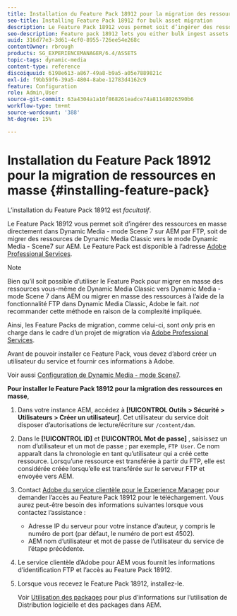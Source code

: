 ```yaml
---
title: Installation du Feature Pack 18912 pour la migration des ressources en masse
seo-title: Installing Feature Pack 18912 for bulk asset migration
description: Le Feature Pack 18912 vous permet soit d’ingérer des ressources par FTP en masse, soit de migrer des ressources de Dynamic Media Classic vers Dynamic Media dans AEM. Ce Feature Pack optionnel est fourni par le support Adobe.
seo-description: Feature pack 18912 lets you either bulk ingest assets by way of FTP, or migrate assets from Dynamic Media Classic to Dynamic Media in AEM. This optional feature pack is available from Adobe support.
uuid: 316d77e3-3d61-4cf0-8955-726ee54e268c
contentOwner: rbrough
products: SG_EXPERIENCEMANAGER/6.4/ASSETS
topic-tags: dynamic-media
content-type: reference
discoiquuid: 6198e613-a867-49a8-b9a5-a05e7889821c
exl-id: f9bb59f6-39a5-4804-8abe-12783d4162c9
feature: Configuration
role: Admin,User
source-git-commit: 63a4304a1a10f868261eadce74a81148026390b6
workflow-type: tm+mt
source-wordcount: '388'
ht-degree: 15%

---
```


# Installation du Feature Pack 18912 pour la migration de ressources en masse {#installing-feature-pack}

L’installation du Feature Pack 18912 est _facultatif_.

Le Feature Pack 18912 vous permet soit d’ingérer des ressources en masse directement dans Dynamic Media - mode Scene 7 sur AEM par FTP, soit de migrer des ressources de Dynamic Media Classic vers le mode Dynamic Media - Scene7 sur AEM. Le Feature Pack est disponible à l’adresse [Adobe Professional Services](https://www.adobe.com/fr/experience-cloud/consulting-services.html).

>[!NOTE]
>
>Bien qu’il soit possible d’utiliser le Feature Pack pour migrer en masse des ressources vous-même de Dynamic Media Classic vers Dynamic Media - mode Scene 7 dans AEM ou migrer en masse des ressources à l’aide de la fonctionnalité FTP dans Dynamic Media Classic, Adobe le fait. *not* recommander cette méthode en raison de la complexité impliquée.
>
>Ainsi, les Feature Packs de migration, comme celui-ci, sont *only* pris en charge dans le cadre d’un projet de migration via [Adobe Professional Services](https://www.adobe.com/experience-cloud/consulting-services.html).

Avant de pouvoir installer ce Feature Pack, vous devez d’abord créer un utilisateur du service et fournir ces informations à Adobe.

Voir aussi [Configuration de Dynamic Media - mode Scene7](https://helpx.adobe.com/experience-manager/6-4/assets/using/config-dms7.html).

**Pour installer le Feature Pack 18912 pour la migration des ressources en masse**,

1. Dans votre instance AEM, accédez à **[!UICONTROL Outils > Sécurité > Utilisateurs > Créer un utilisateur]**. Cet utilisateur du service doit disposer d’autorisations de lecture/écriture sur `/content/dam`.
1. Dans le **[!UICONTROL ID]** et **[!UICONTROL Mot de passe]** , saisissez un nom d’utilisateur et un mot de passe ; par exemple, `FTP User`. Ce nom apparaît dans la chronologie en tant qu’utilisateur qui a créé cette ressource. Lorsqu’une ressource est transférée à partir du FTP, elle est considérée créée lorsqu’elle est transférée sur le serveur FTP et envoyée vers AEM.
1. Contact [Adobe du service clientèle pour le Experience Manager](https://helpx.adobe.com/fr/contact/enterprise-support.ec.html) pour demander l’accès au Feature Pack 18912 pour le téléchargement. Vous aurez peut-être besoin des informations suivantes lorsque vous contactez l’assistance :

   * Adresse IP du serveur pour votre instance d’auteur, y compris le numéro de port (par défaut, le numéro de port est 4502).
   * AEM nom d’utilisateur et mot de passe de l’utilisateur du service de l’étape précédente.

1. Le service clientèle d’Adobe pour AEM vous fournit les informations d’identification FTP et l’accès au Feature Pack 18912.

1. Lorsque vous recevez le Feature Pack 18912, installez-le.

   Voir [Utilisation des packages](/help/sites-administering/package-manager.md) pour plus d’informations sur l’utilisation de Distribution logicielle et des packages dans AEM.
